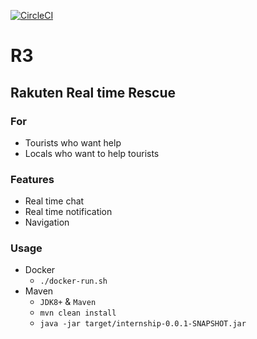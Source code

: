 [![CircleCI](https://circleci.com/gh/T45K/R3.svg?style=svg)](https://circleci.com/gh/T45K/R3)

# R3
## Rakuten Real time Rescue

### For
- Tourists who want help
- Locals who want to help tourists

### Features
- Real time chat
- Real time notification
- Navigation

### Usage
- Docker
    - `./docker-run.sh`
- Maven
    - `JDK8+` & `Maven`
    - `mvn clean install`
    - `java -jar target/internship-0.0.1-SNAPSHOT.jar`

<!-- # skeleton
set file path of JSON file that contains your service account key to the environment variable GOOGLE_APPLICATION_CREDENTIALS.
(see https://cloud.google.com/docs/authentication/getting-started)
-->
